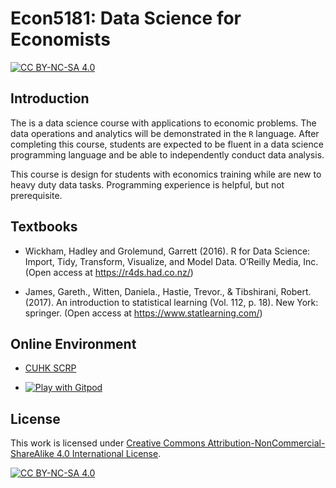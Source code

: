 # Econ5181: Data Science for Economists



[![CC BY-NC-SA 4.0][cc-by-nc-sa-shield]][cc-by-nc-sa]

## Introduction

The is a data science course with applications to economic problems. The data operations and analytics will be demonstrated in the `R` language.
After completing this course, students are expected to be fluent in a data science programming language and be able to independently conduct data analysis.

This course is design for students with economics training while are new to heavy duty data tasks.
Programming experience is helpful, but not prerequisite.

## Textbooks

* Wickham, Hadley and Grolemund, Garrett (2016). R for Data Science: Import, Tidy, Transform, Visualize, and Model Data. O’Reilly Media, Inc. (Open access at https://r4ds.had.co.nz/)

* James, Gareth., Witten, Daniela., Hastie, Trevor., & Tibshirani, Robert. (2017). An introduction to statistical learning (Vol. 112, p. 18). New York: springer. (Open access at https://www.statlearning.com/)



## Online Environment

* [CUHK SCRP](https://scrp-login.econ.cuhk.edu.hk/jupyter/hub/login?next=%2Fjupyter%2Fhub%2F)

* <a href="https://gitpod.io/#https://github.com/zhentaoshi/econ_data_science" target="_blank">
  <img
    src="https://img.shields.io/badge/Contribute%20with-Gitpod-908a85?logo=gitpod"
    alt="Play with Gitpod"
  />
</a>



## License


This work is licensed under
[Creative Commons Attribution-NonCommercial-ShareAlike 4.0 International License][cc-by-nc-sa].

[![CC BY-NC-SA 4.0][cc-by-nc-sa-image]][cc-by-nc-sa]

[cc-by-nc-sa]: http://creativecommons.org/licenses/by-nc-sa/4.0/
[cc-by-nc-sa-image]: https://licensebuttons.net/l/by-nc-sa/4.0/88x31.png
[cc-by-nc-sa-shield]: https://img.shields.io/badge/License-CC%20BY--NC--SA%204.0-lightgrey.svg


